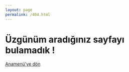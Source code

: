 ```yaml
---
layout: page
permalink: /404.html
---
```


# Üzgünüm aradığınız sayfayı bulamadık ! 

[Anamenü'ye dön]({{site.url}})
